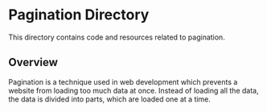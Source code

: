 # Pagination Directory

This directory contains code and resources related to pagination.

## Overview

Pagination is a technique used in web development which prevents a website from loading too much data at once. Instead of loading all the data, the data is divided into parts, which are loaded one at a time.
